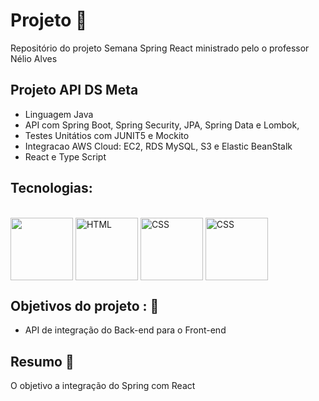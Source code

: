 # Projeto 💼 

Repositório do projeto Semana Spring React ministrado pelo o professor Nélio Alves

## Projeto API DS Meta

- Linguagem Java
- API com Spring Boot, Spring Security, JPA, Spring Data e Lombok,
- Testes Unitátios com JUNIT5 e Mockito
- Integracao AWS Cloud: EC2, RDS MySQL, S3 e Elastic BeanStalk
- React e Type Script

## Tecnologias: 

<div style="display: inline_block theme=radical" align="justify"><br>
  <img align="center" width="100" src="https://cdn.jsdelivr.net/gh/devicons/devicon/icons/java/java-original-wordmark.svg">
  <img align="center" width="100" src="https://cdn.jsdelivr.net/gh/devicons/devicon/icons/spring/spring-original-wordmark.svg" alt="HTML">
  <img align="center" width="100" src="https://cdn.jsdelivr.net/gh/devicons/devicon/icons/mysql/mysql-original-wordmark.svg" alt="CSS">
  <img align="center" width="100" src="https://cdn.jsdelivr.net/gh/devicons/devicon/icons/amazonwebservices/amazonwebservices-original-wordmark.svg" alt="CSS">
</div>

## Objetivos do projeto : 📖

- API de integração do Back-end para o Front-end

## Resumo 📖 

O objetivo a integração do Spring com React

